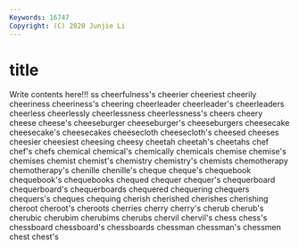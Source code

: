 ```yaml
---
Keywords: 16747
Copyright: (C) 2020 Junjie Li
---
```


# title

Write contents here!!!
ss 
cheerfulness's 
cheerier
cheeriest 
cheerily 
cheeriness 
cheeriness's 
cheering 
cheerleader 
cheerleader's 
cheerleaders 
cheerless 
cheerlessly
cheerlessness 
cheerlessness's 
cheers 
cheery 
cheese 
cheese's 
cheeseburger 
cheeseburger's 
cheeseburgers 
cheesecake
cheesecake's 
cheesecakes 
cheesecloth 
cheesecloth's 
cheesed 
cheeses 
cheesier 
cheesiest 
cheesing 
cheesy
cheetah 
cheetah's 
cheetahs 
chef 
chef's 
chefs 
chemical 
chemical's 
chemically 
chemicals
chemise 
chemise's 
chemises 
chemist 
chemist's 
chemistry 
chemistry's 
chemists 
chemotherapy 
chemotherapy's
chenille 
chenille's 
cheque 
cheque's 
chequebook 
chequebook's 
chequebooks 
chequed 
chequer 
chequer's
chequerboard 
chequerboard's 
chequerboards 
chequered 
chequering 
chequers 
chequers's 
cheques 
chequing 
cherish
cherished 
cherishes 
cherishing 
cheroot 
cheroot's 
cheroots 
cherries 
cherry 
cherry's 
cherub
cherub's 
cherubic 
cherubim 
cherubims 
cherubs 
chervil 
chervil's 
chess 
chess's 
chessboard
chessboard's 
chessboards 
chessman 
chessman's 
chessmen 
chest 
chest's 
